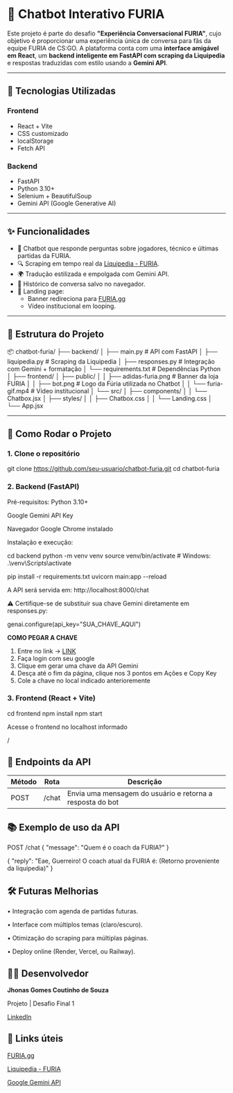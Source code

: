 # 🐾 Chatbot Interativo FURIA

Este projeto é parte do desafio **"Experiência Conversacional FURIA"**, cujo objetivo é proporcionar uma experiência única de conversa para fãs da equipe FURIA de CS:GO. A plataforma conta com uma **interface amigável em React**, um **backend inteligente em FastAPI com scraping da Liquipedia** e respostas traduzidas com estilo usando a **Gemini API**.

---

## 🧩 Tecnologias Utilizadas

### Frontend
- React + Vite
- CSS customizado
- localStorage
- Fetch API

### Backend
- FastAPI
- Python 3.10+
- Selenium + BeautifulSoup
- Gemini API (Google Generative AI)

---

## ✨ Funcionalidades

- 💬 Chatbot que responde perguntas sobre jogadores, técnico e últimas partidas da FURIA.
- 🔍 Scraping em tempo real da [Liquipedia - FURIA](https://liquipedia.net/counterstrike/FURIA).
- 🌍 Tradução estilizada e empolgada com Gemini API.
- 🧠 Histórico de conversa salvo no navegador.
- 🛒 Landing page:
  - Banner redireciona para [FURIA.gg](https://www.furia.gg/)
  - Vídeo institucional em looping.

---

## 📁 Estrutura do Projeto

📦 chatbot-furia/
├── backend/
│ ├── main.py # API com FastAPI
│ ├── liquipedia.py # Scraping da Liquipedia
│ ├── responses.py # Integração com Gemini + formatação
│ └── requirements.txt # Dependências Python
│
├── frontend/
│ ├── public/
│ │ ├── adidas-furia.png # Banner da loja FURIA
│ │ ├── bot.png # Logo da Fúria utilizada no Chatbot
│ │ └── furia-gif.mp4 # Vídeo institucional
│ └── src/
│ ├── components/
│ │ └── Chatbox.jsx
│ ├── styles/
│ │ ├── Chatbox.css
│ │ └── Landing.css
│ └── App.jsx


---

## 🚀 Como Rodar o Projeto

### 1. Clone o repositório

git clone https://github.com/seu-usuario/chatbot-furia.git
cd chatbot-furia

### 2. Backend (FastAPI)
Pré-requisitos:
Python 3.10+

Google Gemini API Key

Navegador Google Chrome instalado

Instalação e execução:

cd backend
python -m venv venv
source venv/bin/activate  # Windows: .\venv\Scripts\activate

pip install -r requirements.txt
uvicorn main:app --reload

A API será servida em: http://localhost:8000/chat

⚠️ Certifique-se de substituir sua chave Gemini diretamente em responses.py:

genai.configure(api_key="SUA_CHAVE_AQUI")

**COMO PEGAR A CHAVE**
1. Entre no link -> [LINK](https://ai.google.dev/gemini-api/docs?hl=pt-br)
2. Faça login com seu google
3. Clique em gerar uma chave da API Gemini
4. Desça até o fim da página, clique nos 3 pontos em Ações e Copy Key
5. Cole a chave no local indicado anterioremente

### 3. Frontend (React + Vite)

cd frontend
npm install
npm start

Acesse o frontend no localhost informado

/

## 🔐 Endpoints da API

| Método | Rota    | Descrição                                                 |
| ------ | ------- | --------------------------------------------------------- |
| POST   | /chat   | Envia uma mensagem do usuário e retorna a resposta do bot |


## 📚 Exemplo de uso da API

POST /chat
{
  "message": "Quem é o coach da FURIA?"
}

{
  "reply": "Eae, Guerreiro! O coach atual da FURIA é: (Retorno proveniente da liquipedia)"
}


## 🛠️ Futuras Melhorias
• Integração com agenda de partidas futuras.

• Interface com múltiplos temas (claro/escuro).

• Otimização do scraping para múltiplas páginas.

• Deploy online (Render, Vercel, ou Railway).


## 👨‍💻 Desenvolvedor
**Jhonas Gomes Coutinho de Souza**

Projeto | Desafio Final 1

[LinkedIn](https://www.linkedin.com/in/jhonasgomes/)


## 🛒 Links úteis
[FURIA.gg](https://www.furia.gg/)

[Liquipedia - FURIA](https://liquipedia.net/counterstrike/FURIA)

[Google Gemini API](https://ai.google.dev/gemini-api/docs?hl=pt-br)
